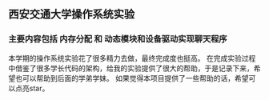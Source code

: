 ## 西安交通大学操作系统实验
### 主要内容包括 内存分配 和 动态模块和设备驱动实现聊天程序
本学期的操作系统实验花了很多精力去做，最终完成度也挺高。
在完成实验过程中借鉴了很多学长代码的架构，给我的实验提供了很大的帮助，于是记录下来，希望也可以帮助到后面的学弟学妹。
如果觉得本项目提供了一些帮助的话，希望可以点亮star。
